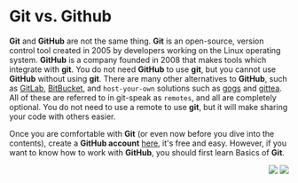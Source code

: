 # Git vs. Github
**Git** and **GitHub** are not the same thing. **Git** is an open-source, version control tool created in 2005 by developers working on the Linux operating system. **GitHub** is a company founded in 2008 that makes tools which integrate with **git**. You do not need **GitHub** to use **git**, but you cannot use **GitHub** without using **git**. There are many other alternatives to **GitHub**, such as [GitLab](https://about.gitlab.com/), [BitBucket](https://bitbucket.org/product), and ```host-your-own``` solutions such as [gogs](https://gogs.io/) and [gittea](https://gitea.io/). All of these are referred to in git-speak as ```remotes```, and all are completely optional. You do not need to use a remote to use **git**, but it will make sharing your code with others easier.

Once you are comfortable with **Git** (or even now before you dive into the contents), create a **GitHub account** [here](https://github.com/), it's free and easy. However, if you want to know how to work with **GitHub**, you should first learn Basics of **Git**.
<br>
<div align="right"><a href="02_Installing_Git.md" targert="_blacnk"><img src="https://img.shields.io/badge/Previus-orange?style=for-the-badge&logoColor=white"/></a>
<a href="04_VScode_Setup.md" targert="_blacnk"><img src="https://img.shields.io/badge/Next-orange?style=for-the-badge&logoColor=white"/></a>
</div>